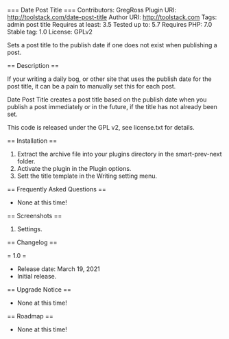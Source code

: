 === Date Post Title ===
Contributors: GregRoss
Plugin URI: http://toolstack.com/date-post-title
Author URI: http://toolstack.com
Tags: admin post title
Requires at least: 3.5
Tested up to: 5.7
Requires PHP: 7.0
Stable tag: 1.0
License: GPLv2

Sets a post title to the publish date if one does not exist when publishing a post.

== Description ==

If your writing a daily bog, or other site that uses the publish date for the post title, it can be a pain to manually set this for each post.

Date Post Title creates a post title based on the publish date when you publish a post immediately or in the future, if the title has not already been set.

This code is released under the GPL v2, see license.txt for details.

== Installation ==

1. Extract the archive file into your plugins directory in the smart-prev-next folder.
2. Activate the plugin in the Plugin options.
3. Sett the title template in the Writing setting menu.

== Frequently Asked Questions ==

* None at this time!

== Screenshots ==

1. Settings.

== Changelog ==

= 1.0 =
* Release date: March 19, 2021
* Initial release.

== Upgrade Notice ==

* None at this time!

== Roadmap ==

* None at this time!
